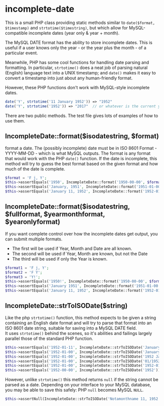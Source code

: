 # incomplete-date
This is a small PHP class providing static methods similar to `date($format, $timestamp)` and `strtotime($timestring)`, 
but which allow for MySQL-compatible incomplete dates (year only &amp; year + month). 

The MySQL DATE format has the ability to store incomplete dates. This is useful if a user 
knows only the year - or the year plus the month - of a particular event.

Meanwhile, PHP has some cool functions for handling date parsing and formatting. In particular, 
`strtotime()` does a neat job of parsing natural (English) language text into a UNIX timestamp; and 
`date()` makes it easy to convert a timestamp into just about any human-friendly format. 

However, these PHP functions don't work with MySQL-style incomplete dates. 

```php
date('Y', strtotime('11 January 1952')) => "1952"
date('Y', strtotime('1952')) => "2017"  // or whatever is the current year, because strtotime returns null
```

There are two public methods. The test file gives lots of examples of how to use them.

## IncompleteDate::format($isodatestring, $format)

format a date. The (possibly incomplete) date must be in ISO 8601 Format - YYYY-MM-DD - which is what MySQL outputs. 
The format is any format that would work with the PHP `date()` function.  If the date is incomplete, this method will 
try to guess the best format based on the given format and how much of the date is complete. 

```php
$format = 'F j, Y';
$this->assertEquals('1950', IncompleteDate::format('1950-00-00', $format));
$this->assertEquals('January, 1951', IncompleteDate::format('1951-01-00', $format));
$this->assertEquals('January 11, 1952', IncompleteDate::format('1952-01-11', $format));
```

## IncompleteDate::format($isodatestring, $fullformat, $yearmonthformat, $yearonlyformat)

If you want complete control over how the incomplete dates get output, you can submit multiple formats. 

* The first will be used if Year, Month and Date are all known. 
* The second will be used if Year, Month are known, but not the Date 
* The third will be used if only the Year is known. 

```php
$format1 = 'F j, Y';
$format2 = 'F Y';
$format3 = 'Y!';
$this->assertEquals('1950!', IncompleteDate::format('1950-00-00', $format1, $format2, $format3));
$this->assertEquals('January 1951', IncompleteDate::format('1951-01-00', $format1, $format2, $format3));
$this->assertEquals('January 11, 1952', IncompleteDate::format('1952-01-11', $format1, $format2, $format3));
```

## IncompleteDate::strToISODate($string)

Like the php `strtotime()` function, this method expects to be given a string containing an English date format 
and will try to parse that format into an ISO 8601 date string, suitable for saving into a MySQL DATE field.  
It uses `strtotime()` behind the scenes, so it's abilities and failings largely parallel those of the standard 
PHP function. 

```php
$this->assertEquals('1952-01-11', IncompleteDate::strToISODate('January 11, 1952'));
$this->assertEquals('1952-01-00', IncompleteDate::strToISODate('January, 1952'));
$this->assertEquals('1952-01-00', IncompleteDate::strToISODate('1952 January'));
$this->assertEquals('1952-01-00', IncompleteDate::strToISODate('01/1952'));
$this->assertEquals('1952-01-00', IncompleteDate::strToISODate('1952-01'));
$this->assertEquals('1952-00-00', IncompleteDate::strToISODate('1952'));
```

However, unlike `strtotime()` this method returns `null` if the string cannot be parsed as a date. 
Depending on your interface to your MySQL database, you may be able to save this safely: PHP `null` becomes MySQL `NULL`.  

```php
$this->assertNull(IncompleteDate::strToISODate('Notamonthname 11, 1952'));
```
